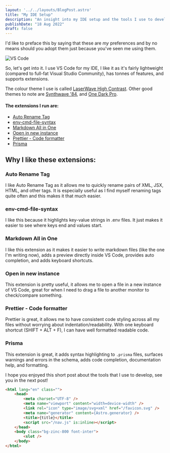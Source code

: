 ```yaml
---
layout: '../../layouts/BlogPost.astro'
title: "My IDE Setup"
description: "An insight into my IDE setup and the tools I use to develop"
publishDate: "18 Aug 2022"
draft: false
---
```


I&apos;d like to preface this by saying that these are *my* preferences and by no means should you adopt them just because you've seen me using them.

![VS Code](https://i.postimg.cc/C1y56173/vs-code.png "VS CODE")

So, let&apos;s get into it. I use VS Code for my IDE, I like it as it&apos;s fairly lightweight (compared to full-fat Visual Studio Community),
has tonnes of features, and supports extensions.

The colour theme I use is called [LaserWave High Contrast](https://marketplace.visualstudio.com/items?itemName=jaredkent.laserwave).
Other good themes to note are [Synthwave &apos;84](https://marketplace.visualstudio.com/items?itemName=RobbOwen.synthwave-vscode), and 
[One Dark Pro](https://marketplace.visualstudio.com/items?itemName=zhuangtongfa.Material-theme).

#### The extensions I run are:

- [Auto Rename Tag](https://marketplace.visualstudio.com/items?itemName=formulahendry.auto-rename-tag)
- [env-cmd-file-syntax](https://marketplace.visualstudio.com/items?itemName=Nixon.env-cmd-file-syntax)
- [Markdown All in One](https://marketplace.visualstudio.com/items?itemName=yzhang.markdown-all-in-one)
- [Open in new instance](https://marketplace.visualstudio.com/items?itemName=sydeslyde.open-in-new-instance)
- [Prettier - Code formatter](https://marketplace.visualstudio.com/items?itemName=esbenp.prettier-vscode)
- [Prisma](https://marketplace.visualstudio.com/items?itemName=Prisma.prisma)

## Why I like these extensions:
### Auto Rename Tag
I like Auto Rename Tag as it allows me to quickly rename pairs of XML, JSX, HTML, and other tags. It is especially useful as I find myself renaming tags
quite often and this makes it that much easier.

### env-cmd-file-syntax
I like this because it highlights key-value strings in .env files. It just makes it easier to see where keys end and values start.

### Markdown All in One
I like this extension as it makes it easier to write markdown files (like the one I'm writing now), adds a preview directly inside VS Code,
provides auto completion, and adds keyboard shortcuts.

### Open in new instance
This extension is pretty useful, it allows me to open a file in a new instance of VS Code, great for when I need to drag a file to another monitor
to check/compare something.

### Prettier - Code formatter
Prettier is great, it allows me to have consistent code styling across all my files without worrying about indentation/readability. With one keyboard
shortcut (SHIFT + ALT + F), I can have well formatted readable code.

### Prisma
This extension is great, it adds syntax highlighting to `.prisma` files, surfaces warnings and errors in the schema, adds code completion, documentation 
help, and formatting.

I hope you enjoyed this short post about the tools that I use to develop, see you in the next post!


```html
<html lang="en" class="">
	<head>
		<meta charset="UTF-8" />
		<meta name="viewport" content="width=device-width" />
		<link rel="icon" type="image/svg+xml" href="/favicon.svg" />
		<meta name="generator" content={Astro.generator} />
		<title>{title}</title>
		<script src="/nav.js" is:inline></script>
	</head>
	<body class="bg-zinc-800 font-inter">
		<slot />
	</body>
</html>
```
